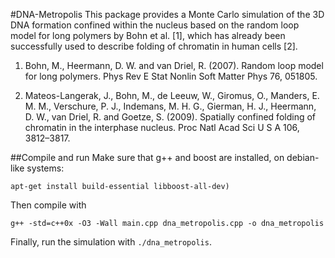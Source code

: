 #DNA-Metropolis
This package provides a Monte Carlo simulation of the 3D DNA formation confined within the nucleus based on the random loop model for long polymers by Bohn et al. [1], which has already been successfully used to describe folding of chromatin in human cells [2].

1. Bohn, M., Heermann, D. W. and van Driel, R. (2007). Random loop model for long polymers. Phys Rev E Stat Nonlin Soft Matter Phys 76, 051805.

2. Mateos-Langerak, J., Bohn, M., de Leeuw, W., Giromus, O., Manders, E. M. M., Verschure, P. J., Indemans, M. H. G., Gierman, H. J., Heermann, D. W., van Driel, R. and Goetze, S. (2009). Spatially confined folding of chromatin in the interphase nucleus. Proc Natl Acad Sci U S A 106, 3812–3817.



##Compile and run
Make sure that g++ and boost are installed, on debian-like systems: 

```apt-get install build-essential libboost-all-dev)```

Then compile with

```g++ -std=c++0x -O3 -Wall main.cpp dna_metropolis.cpp -o dna_metropolis```

Finally, run the simulation with `./dna_metropolis`.

